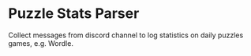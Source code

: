 # Puzzle Stats Parser

Collect messages from discord channel to log statistics on daily puzzles games, e.g. Wordle. 